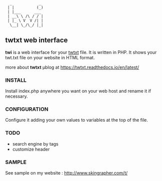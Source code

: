 
      _            _ 
     | |          (_)
     | |___      ___ 
     | __\ \ /\ / / |
     | |_ \ V  V /| |
      \__| \_/\_/ |_|
                 
## twtxt web interface

**twi** is a web interface for your [twtxt](https://twtxt.readthedocs.io/en/latest/) file. It is written in PHP. It shows your twt.txt file on your website in HTML format.

more about **twtxt** µblog at https://twtxt.readthedocs.io/en/latest/ 

### INSTALL
Install index.php anywhere you want on your web host and rename it if necessary.

### CONFIGURATION
Configure it adding your own values to variables at the top of the file.

### TODO

- search engine by tags
- customize header

### SAMPLE
See sample on my website : http://www.skingrapher.com/t/
